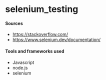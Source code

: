 # selenium_testing

#### Sources

- https://stackoverflow.com/
- https://www.selenium.dev/documentation/

#### Tools and frameworks used 

- Javascript
- node.js
- selenium
